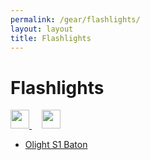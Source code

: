 ```yaml
---
permalink: /gear/flashlights/
layout: layout
title: Flashlights
---
```


<div class="center">

   <h1>Flashlights</h1>
   
   <a href="https://github.com/StevenTammen/steventammen.github.io/edit/master/pages/gear/flashlights.md" target="_blank">
     <img src="https://steventammen.github.io/assets/images/GitHub.png" height="30" width="30">
   </a> &nbsp; &nbsp;
   
   <a href="http://prose.io/#StevenTammen/steventammen.github.io/edit/master/pages/gear/flashlights.md" target="_blank">
     <img src="https://steventammen.github.io/assets/images/Prose.png" height="30" width="30">
   </a>
   
</div>

- [Olight S1 Baton](https://www.amazon.com/gp/product/B013QHN1CM/)
